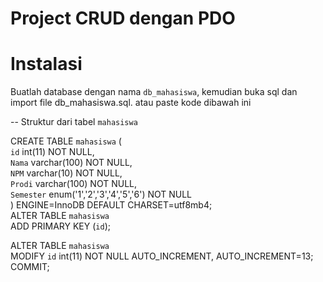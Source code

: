 # Project CRUD dengan PDO

# Instalasi
Buatlah database dengan nama `db_mahasiswa`, kemudian buka sql dan import file db_mahasiswa.sql.
atau paste kode dibawah ini

-- Struktur dari tabel `mahasiswa`

CREATE TABLE `mahasiswa` ( </br>
  `id` int(11) NOT NULL,</br>
  `Nama` varchar(100) NOT NULL,</br>
  `NPM` varchar(10) NOT NULL,</br>
  `Prodi` varchar(100) NOT NULL,</br>
  `Semester` enum('1','2','3','4','5','6') NOT NULL</br>
) ENGINE=InnoDB DEFAULT CHARSET=utf8mb4;
</br>
ALTER TABLE `mahasiswa`</br>
  ADD PRIMARY KEY (`id`);</br>

ALTER TABLE `mahasiswa`</br>
  MODIFY `id` int(11) NOT NULL AUTO_INCREMENT, AUTO_INCREMENT=13;</br>
COMMIT;
